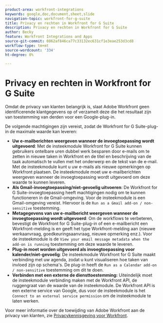 ```yaml
---
product-area: workfront-integrations
keywords: google,doc,document,sheet,slide
navigation-topic: workfront-for-g-suite
title: Privacy en rechten in Workfront for G Suite
description: Privacy en rechten in Workfront for G Suite
author: Becky
feature: Workfront Integrations and Apps
source-git-commit: 0862af846ca77c33132ec631cf1e3eae253d3cd8
workflow-type: tm+mt
source-wordcount: '334'
ht-degree: 0%

---
```


# Privacy en rechten in Workfront for G Suite

Omdat de privacy van klanten belangrijk is, slaat Adobe Workfront geen identificerende klantgegevens op of verzamelt deze die het resultaat zijn van toestemming van derden voor een Google-plug-in.

De volgende machtigingen zijn vereist, zodat de Workfront for G Suite-plug-in de maximale waarde kan leveren:

* **Uw e-mailberichten weergeven wanneer de invoegtoepassing wordt uitgevoerd**: Met de insteekmodule Workfront for G Suite kunnen gebruikers ontelbare uren dubbel werk besparen door e-mails om te zetten in nieuwe taken in Workfront en de titel en beschrijving van de taak automatisch te vullen met het onderwerp en de tekst van de e-mail. Met de insteekmodule kunt u uw e-mails als nieuwe opmerkingen op Workfront plaatsen. De insteekmodule moet uw e-mailberichten weergeven wanneer de invoegtoepassing wordt uitgevoerd om deze waarde te kunnen leveren.
* **Als Gmail-invoegtoepassing/niet-gevoelig uitvoeren**: De Workfront for G Suite-invoegtoepassing heeft machtigingen nodig om te kunnen functioneren in de Gmail-omgeving. Voor de insteekmodule is een Gmail-omgeving vereist. Hiervoor is de `Run as a Gmail add-on / non-sensitive` toestemming.
* **Metagegevens van uw e-mailbericht weergeven wanneer de invoegtoepassing wordt uitgevoerd**: Om de workflows te verbeteren, bevestigt de Workfront for G Suite-plug-in of een e-mailbericht een Workfront-melding is en geeft het type Workfront-melding aan (nieuwe werkaanvraag, goedkeuringsaanvraag, nieuwe opmerking enz.). Voor de insteekmodule is de `View your email message metadata when the add-on is running` toestemming om deze waarde te leveren.
* **Plug-in moet worden uitgevoerd als invoegtoepassing voor kalender/niet-gevoelig**: De insteekmodule Workfront for G Suite maakt verbinding met uw agenda, zodat u kunt visualiseren hoe taken van invloed zijn op schema&#39;s. De plug-in heeft de `Run as a Calendar add-on / non-sensitive` toestemming om dit te doen.
* **Verbinden met een externe de diensttoestemming:** Uiteindelijk moet de insteekmodule verbinding maken met de Workfront API, de ruggengraat van de waarde van de insteekmodule. De Workfront API is een externe service van Google, dus voor de insteekmodule is het `Connect to an external service permission` om de insteekmodule te laten werken.

Voor meer informatie over de toewijding van Adobe Workfront aan de privacy van klanten, zie [Privacykennisgeving voor Workfront](https://www.adobe.com/content/dam/cc/en/legal/terms/enterprise/pdfs/Privacy-Notice-and-Privacy-Shield-Statement-Adobe-Workfront.pdf).

